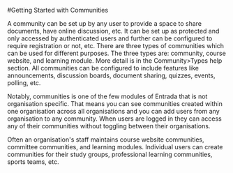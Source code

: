 #Getting Started with Communities  

A community can be set up by any user to provide a space to share documents, have online discussion, etc.  It can be set up as protected and only accessed by authenticated users and further can be configured to require registration or not, etc.  There are three types of communities which can be used for different purposes. The three types are: community, course website, and learning module. More detail is in the Community>Types help section.  All communities can be configured to include features like announcements, discussion boards, document sharing, quizzes, events, polling, etc.

Notably, communities is one of the few modules of Entrada that is not organisation specific.  That means you can see communities created within one organisation across all organisations and you can add users from any organisation to any community.  When users are logged in they can access any of their communities without toggling between their organisations.

Often an organisation's staff maintains course website communities, committee communities, and learning modules.  Individual users can create communities for their study groups, professional learning communities, sports teams, etc.
